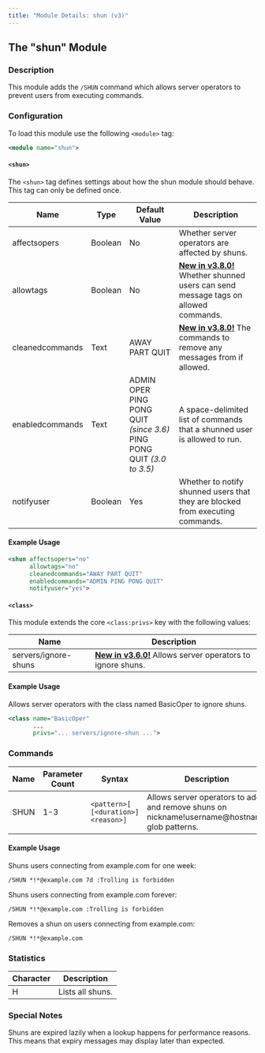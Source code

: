 ```yaml
---
title: "Module Details: shun (v3)"
---
```


## The "shun" Module

### Description

This module adds the `/SHUN` command which allows server operators to prevent users from executing commands.

### Configuration

To load this module use the following `<module>` tag:

```xml
<module name="shun">
```

#### `<shun>`

The `<shun>` tag defines settings about how the shun module should behave. This tag can only be defined once.

Name            | Type    | Default Value                                                            | Description
--------------- | ------- | ------------------------------------------------------------------------ | -----------
affectsopers    | Boolean | No                                                                       | Whether server operators are affected by shuns.
allowtags       | Boolean | No                                                                       | [**New in v3.8.0!**](/3/change-log/#inspircd-380) Whether shunned users can send message tags on allowed commands.
cleanedcommands | Text    | AWAY PART QUIT                                                           | [**New in v3.8.0!**](/3/change-log/#inspircd-380) The commands to remove any messages from if allowed.
enabledcommands | Text    | ADMIN OPER PING PONG QUIT *(since 3.6)*<br>PING PONG QUIT *(3.0 to 3.5)* | A space-delimited list of commands that a shunned user is allowed to run.
notifyuser      | Boolean | Yes                                                                      | Whether to notify shunned users that they are blocked from executing commands.

#### Example Usage

```xml
<shun affectsopers="no"
      allowtags="no"
      cleanedcommands="AWAY PART QUIT"
      enabledcommands="ADMIN PING PONG QUIT"
      notifyuser="yes">
```

#### `<class>`

This module extends the core `<class:privs>` key with the following values:

Name                 | Description
-------------------- | -----------
servers/ignore-shuns | [**New in v3.6.0!**](/3/change-log/#inspircd-360) Allows server operators to ignore shuns.

#### Example Usage

Allows server operators with the class named BasicOper to ignore shuns.

```xml
<class name="BasicOper"
       ...
       privs="... servers/ignore-shun ...">
```

### Commands

Name | Parameter Count | Syntax                              | Description
---- | --------------- | ----------------------------------- | -----------
SHUN | 1-3             | `<pattern>[ [<duration>] <reason>]` | Allows server operators to add and remove shuns on nickname!username@hostname glob patterns.

#### Example Usage

Shuns users connecting from example.com for one week:

```plaintext
/SHUN *!*@example.com 7d :Trolling is forbidden
```

Shuns users connecting from example.com forever:

```plaintext
/SHUN *!*@example.com :Trolling is forbidden
```

Removes a shun on users connecting from example.com:

```plaintext
/SHUN *!*@example.com
```

### Statistics

Character | Description
--------- | -----------
H         | Lists all shuns.

### Special Notes

Shuns are expired lazily when a lookup happens for performance reasons. This means that expiry messages may display later than expected.

